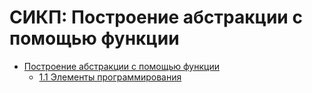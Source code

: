# СИКП: Построение абстракции с помощью функции

* [Построение абстракции с помощью функции](bawf.md)
  * [1.1  Элементы программирования](ch1-1.md)
